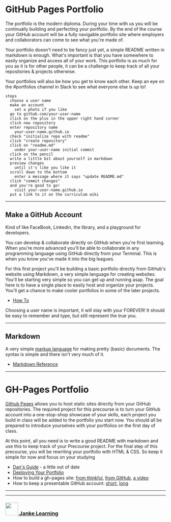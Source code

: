 # GitHub Pages Portfolio

The portfolio is the modern diploma.  During your time with us you will be continually building and perfecting your portfolio. By the end of the course your GitHub account will be a fully navigable portfolio site where employers and collaborators can come to see what you're made of.  

Your portfolio doesn't need to be fancy just yet, a simple README written in markdown is enough.  What's important is that you have somewhere to easily organize and access all of your work. This portfolio is as much for you as it is for other people, it can be a challenge to keep track of all your repositories & projects otherwise.

Your portfolios will also be how you get to know each other. Keep an eye on the #portfolios channel in Slack to see what everyone else is up to!


```
steps
  choose a user name
  make an account
    set a photo if you like
  go to github.com/your-user-name
  click on the plus in the upper right hand corner
  click new repository
  enter repository name
    your-user-name.github.io
  check "initialize repo with readme"
  click "create repository"
  click on "readme.md"
    under your-user-name initial commit
  click on the pencil
  write a little bit about yourself in markdown
  preview changes
    until it's like you like it
  scroll down to the bottom
    enter a message where it says "update README.md"
  click "commit changes"
  and you're good to go!
    visit your-user-name.github.io
  put a link to it on the curriculum wiki
```

---

## Make a GitHub Account

Kind of like FaceBook, Linkedin, the library, and a playground for developers.  

You can develop & collaborate directly on GitHub when you're first learning.  When you're more advanced you'll be able to collaborate in any programming language using GitHub directly from your Terminal.  This is when you know you've made it into the big leagues.

For this first project you'll be building a basic portfolio directly from GitHub's website using Markdown, a very simple language for creating websites. You'll be starting very simple so you can get up and running asap.  The goal here is to have a single place to easily host and organize your projects.  You'll get a chance to make cooler portfolios in some of the later projects.

* [How To](https://services.github.com/on-demand/intro-to-github/create-github-account)

Choosing a user name is important, it will stay with your FOREVER! It should be easy to remember and type, but still represent the true you.

---

## Markdown

A very simple [markup language](https://www.lifewire.com/what-are-markup-languages-3468655) for making pretty (basic) documents.  The syntax is simple and there isn't very much of it.

* [Markdown Reference](https://guides.github.com/pdfs/markdown-cheatsheet-online.pdf)

---

# GH-Pages Portfolio

[Github Pages](https://pages.github.com) allows you to host static sites directly from your GitHub repositories. The required project for this precourse is to turn your GitHub account into a one-stop-shop showcase of your skills, each project you build in class will be added to the portfolio you start now. You should all be prepared to introduce yourselves with your portfolios on the first day of class.

At this point, all you need is to write a good README with markdown and use this to keep track of your Precourse project.  For the final step of this precourse, you will be rewriting your portfolio with HTML & CSS.  So keep it simple for now and focus on your studying

* [Dan's Guide](http://dannguyen.github.io/github-for-portfolios/) - a little out of date
* [Deploying Your Portfolio](https://www.youtube.com/watch?v=cElzTD_x1xw)
* How to build a gh-pages site:  [from thinkful](https://www.thinkful.com/learn/a-guide-to-using-github-pages/), [from GitHub](https://help.github.com/articles/configuring-a-publishing-source-for-github-pages/), [a video](https://help.github.com/articles/configuring-a-publishing-source-for-github-pages/)
* How to keep a presentable GitHub account: [short](https://anti-pattern.com/github-is-your-resume-now),  [long](http://blog.gainlo.co/index.php/2015/11/13/how-to-make-github-as-your-new-resume/)  


___
___
### <a href="http://janke-learning.org" target="_blank"><img src="https://user-images.githubusercontent.com/18554853/50098409-22575780-021c-11e9-99e1-962787adaded.png" width="40" height="40"></img> Janke Learning</a>

